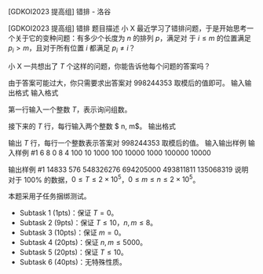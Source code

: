 



[GDKOI2023 提高组] 错排 - 洛谷














[GDKOI2023 提高组] 错排
题目描述
小 X 最近学习了错排问题，于是开始思考一个关于它的变种问题：有多少个长度为 $n$ 的排列 $p$，满足对
于 $i \le m$ 的位置满足 $p_i > m$，且对于所有位置 $i$ 都满足 $p_i \ne i$？

小 X 一共想出了 $T$ 个这样的问题，你能告诉他每个问题的答案吗？

由于答案可能过大，你只需要求出答案对 $998244353$ 取模后的值即可。
输入输出格式
输入格式

第一行输入一个整数 $T$，表示询问组数。

接下来的 $T$ 行，每行输入两个整数 $ n, m$。
输出格式

输出 $T$ 行，每行一个整数表示答案对 $998244353$ 取模后的值。
输入输出样例
输入样例 #1
6
8 0
8 4
100 10
1000 100
10000 1000
100000 10000

输出样例 #1
14833
576
548326276
694205000
493811811
135068319
说明
对于 100% 的数据，$0 ≤ T ≤ 2 \times 10^5$，$0 ≤ m ≤ n ≤ 2 \times 10^5$。

本题采用子任务捆绑测试。

- Subtask 1 (1pts)：保证 $T = 0$。
- Subtask 2 (9pts)：保证 $T ≤ 10$，$n, m ≤ 8$。
- Subtask 3 (10pts)：保证 $m = 0$。
- Subtask 4 (20pts)：保证 $n, m ≤ 5000$。
- Subtask 5 (20pts)：保证 $T ≤ 10$。
- Subtask 6 (40pts)：无特殊性质。






